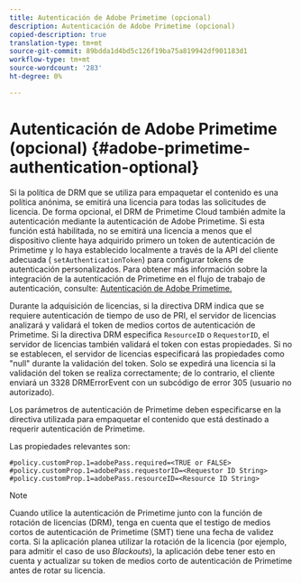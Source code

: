 ```yaml
---
title: Autenticación de Adobe Primetime (opcional)
description: Autenticación de Adobe Primetime (opcional)
copied-description: true
translation-type: tm+mt
source-git-commit: 89bdda1d4bd5c126f19ba75a819942df901183d1
workflow-type: tm+mt
source-wordcount: '283'
ht-degree: 0%

---
```



# Autenticación de Adobe Primetime (opcional) {#adobe-primetime-authentication-optional}

Si la política de DRM que se utiliza para empaquetar el contenido es una política anónima, se emitirá una licencia para todas las solicitudes de licencia. De forma opcional, el DRM de Primetime Cloud también admite la autenticación mediante la autenticación de Adobe Primetime. Si esta función está habilitada, no se emitirá una licencia a menos que el dispositivo cliente haya adquirido primero un token de autenticación de Primetime y lo haya establecido localmente a través de la API del cliente adecuada ( `setAuthenticationToken`) para configurar tokens de autenticación personalizados. Para obtener más información sobre la integración de la autenticación de Primetime en el flujo de trabajo de autenticación, consulte: [Autenticación de Adobe Primetime.](https://tve.helpdocsonline.com/home)

Durante la adquisición de licencias, si la directiva DRM indica que se requiere autenticación de tiempo de uso de PRI, el servidor de licencias analizará y validará el token de medios cortos de autenticación de Primetime. Si la directiva DRM especifica `ResourceID` o `RequestorID`, el servidor de licencias también validará el token con estas propiedades. Si no se establecen, el servidor de licencias especificará las propiedades como &quot;null&quot; durante la validación del token. Solo se expedirá una licencia si la validación del token se realiza correctamente; de lo contrario, el cliente enviará un 3328 DRMErrorEvent con un subcódigo de error 305 (usuario no autorizado).

Los parámetros de autenticación de Primetime deben especificarse en la directiva utilizada para empaquetar el contenido que está destinado a requerir autenticación de Primetime.

Las propiedades relevantes son:

```
#policy.customProp.1=adobePass.required=<TRUE or FALSE> 
#policy.customProp.1=adobePass.requestorID=<Requestor ID String> 
#policy.customProp.1=adobePass.resourceID=<Resource ID String>
```

>[!NOTE]
>
>Cuando utilice la autenticación de Primetime junto con la función de rotación de licencias (DRM), tenga en cuenta que el testigo de medios cortos de autenticación de Primetime (SMT) tiene una fecha de validez corta. Si la aplicación planea utilizar la rotación de la licencia (por ejemplo, para admitir el caso de uso *Blackouts*), la aplicación debe tener esto en cuenta y actualizar su token de medios corto de autenticación de Primetime antes de rotar su licencia.